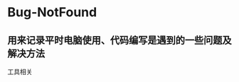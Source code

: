 # Bug-NotFound
用来记录平时电脑使用、代码编写是遇到的一些问题及解决方法
---
工具相关


[ https://github.com/treethre/Bug-NotFound/blob/main/%E5%B7%A5%E5%85%B7%E7%9B%B8%E5%85%B3/%E6%9C%AC%E5%9C%B0git%20push%E8%87%B3github%E9%81%87%E5%88%B0Everything%20up-to-date%E7%9A%84%E9%97%AE%E9%A2%98.md ]:Github：Git本地提交问题
